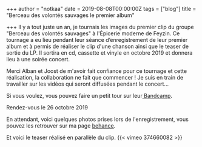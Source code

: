 +++
author = "notkaa"
date = 2019-08-08T00:00:00Z
tags = ["blog"]
title = "Berceau des volontés sauvages le premier album"

+++
Il y a tout juste un an, je tournais les images du premier clip du groupe "Berceau des volontés sauvages" à l'Épicerie moderne de Feyzin. Ce tournage a eu lieu pendant leur séance d’enregistrement de leur premier album et à permis de réaliser le clip d'une chanson ainsi que le teaser de sortie du LP. Il sortira en cd, cassette et vinyle en octobre 2019 et donnera lieu à une soirée concert.

Merci Alban et Joost de m'avoir fait confiance pour ce tournage et cette réalisation, la collaboration ne fait que commencer ! Je suis en train de travailler sur les vidéos qui seront diffusées pendant le concert...

Si vous voulez, vous pouvez faire un petit tour sur leur[ Bandcamp](https://berceaudesvolontessauvages.bandcamp.com/).

Rendez-vous le 26 octobre 2019

En attendant, voici quelques photos prises lors de l'enregistrement, vous pouvez les retrouver sur ma page [behance](https://www.behance.net/gallery/69706359/Berceau-des-volonts-sauvages-recording-session).

Et voici le teaser réalisé en parallèle du clip.
{{< vimeo 374660082 >}}
